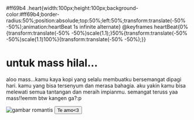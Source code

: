 <!DOCTYPE html>
<html>
    <head>
        <title>Untuk Mas Hilal</title>
        <style></style>#ff69b4
        .heart{width:100px;height:100px;background-color:#ff69b4;border-radius:50%;position:absolude;top:50%;left:50%;transform:translate(-50% -50%);animation:heartBeat 1s infinite alternate}
        @keyframes heartBeat{0%{transform:translate(-50% -50%)scale(1.1);}50%{transform:translate(-50% -50%)scale(1.1)100%}{transform:translate(-50% -50%);}}
    </style>
    </head>
    <body>
        <div class="container">
            <h1>untuk mass hilal...</h1>
                <p> aloo mass...kamu kaya kopi yang selalu membuatku bersemangat dipagi hari. kamu yang bisa tersenyum dan merasa bahagia. aku yakin kamu bisa melewati semua tantangan dan meraih impianmu. semangat teruss yaa mass!!eemm btw kangen ga?:p
</p>
<img src="[c:\Users\asus\Downloads\056874500_1624430046-Cute_girl_gives_her_heart_to_her_boyfriend_Happy_valentine_cartoon_character_illustration_Premium_Vector.webp]" alt="gambar romantis">
<button class="button">Te amo<3</button>
</div>
</body>
</html>
